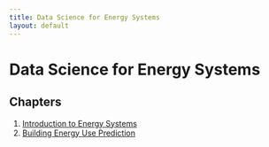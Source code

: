 ```yaml
---
title: Data Science for Energy Systems
layout: default
---
```


# Data Science for Energy Systems

## Chapters

1. [Introduction to Energy Systems](chapter1_intro.html)
2. [Building Energy Use Prediction](chapter2_building_energy_prediction.html)